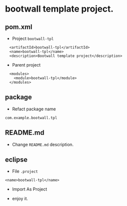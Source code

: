 # bootwall template project.

## pom.xml

* Project `bootwall-tpl`

```
  <artifactId>bootwall-tpl</artifactId>
  <name>bootwall-tpl</name>
  <description>Bootwall template project</description>
```

* Parent project

```
  <modules>
    <module>bootwall-tpl</module>
  </modules>
```

## package

* Refact package name

```
com.example.bootwall.tpl
```

## README.md

* Change `README.md` description.

## eclipse

* File `.project`

```
<name>bootwall-tpl</name>
```

* Import As Project

* enjoy it.
